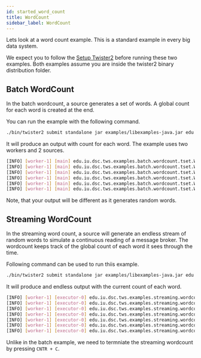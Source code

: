 ```yaml
---
id: started_word_count
title: WordCount  
sidebar_label: WordCount
---
```


Lets look at a word count example. This is a standard example in every big data system. 

We expect you to follow the [Setup Twister2](setting_up.md) before running these two examples. Both
examples assume you are inside the twister2 binary distribution folder.

## Batch WordCount

In the batch wordcount, a source generates a set of words. A global count for each word is created
at the end.

You can run the example with the following command.

```bash
./bin/twister2 submit standalone jar examples/libexamples-java.jar edu.iu.dsc.tws.examples.batch.wordcount.tset.WordCount 
```

It will produce an output with count for each word. The example uses two workers and 2 sources.

```bash
[INFO] [worker-1] [main] edu.iu.dsc.tws.examples.batch.wordcount.tset.WordCount: KeyValue{key=K, value=3}  
[INFO] [worker-1] [main] edu.iu.dsc.tws.examples.batch.wordcount.tset.WordCount: KeyValue{key=O, value=5}  
[INFO] [worker-1] [main] edu.iu.dsc.tws.examples.batch.wordcount.tset.WordCount: KeyValue{key=WF, value=1}  
[INFO] [worker-1] [main] edu.iu.dsc.tws.examples.batch.wordcount.tset.WordCount: KeyValue{key=oqu, value=1}  
[INFO] [worker-1] [main] edu.iu.dsc.tws.examples.batch.wordcount.tset.WordCount: KeyValue{key=S, value=4}  
[INFO] [worker-1] [main] edu.iu.dsc.tws.examples.batch.wordcount.tset.WordCount: KeyValue{key=W, value=4}
```

Note, that your output will be different as it generates random words.

## Streaming WordCount

In the streaming word count, a source will generate an endless stream of random words to simulate a continuous reading
of a message broker. The wordcount keeps track of the global count of each word it sees through the time.

Following command can be used to run thiis example.

```bash
./bin/twister2 submit standalone jar examples/libexamples-java.jar edu.iu.dsc.tws.examples.streaming.wordcount.tset.WordCount
```

It will produce and endless output with the current count of each word.

```bash
[INFO] [worker-1] [executor-0] edu.iu.dsc.tws.examples.streaming.wordcount.tset.WordCount: 1 Word GkM count 9  
[INFO] [worker-1] [executor-0] edu.iu.dsc.tws.examples.streaming.wordcount.tset.WordCount: 1 Word E count 31  
[INFO] [worker-1] [executor-0] edu.iu.dsc.tws.examples.streaming.wordcount.tset.WordCount: 1 Word 46F count 15  
[INFO] [worker-1] [executor-0] edu.iu.dsc.tws.examples.streaming.wordcount.tset.WordCount: 1 Word AvtF count 7  
[INFO] [worker-1] [executor-0] edu.iu.dsc.tws.examples.streaming.wordcount.tset.WordCount: 1 Word ox5 count 3  
[INFO] [worker-1] [executor-0] edu.iu.dsc.tws.examples.streaming.wordcount.tset.WordCount: 1 Word Y count 9  
[INFO] [worker-1] [executor-0] edu.iu.dsc.tws.examples.streaming.wordcount.tset.WordCount: 1 Word ql count 6
```

Unlike in the batch example, we need to termniate the streaming wordcount by pressing ```CNTR + C```.

